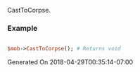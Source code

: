 CastToCorpse.
### Example

```perl

$mob->CastToCorpse(); # Returns void
```


Generated On 2018-04-29T00:35:14-07:00